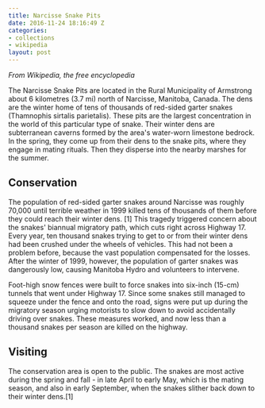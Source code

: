 ```yaml
---
title: Narcisse Snake Pits
date: 2016-11-24 18:16:49 Z
categories:
- collections
- wikipedia
layout: post
---
```


_From Wikipedia, the free encyclopedia_

The Narcisse Snake Pits are located in the Rural Municipality of Armstrong about 6 kilometres (3.7 mi) north of Narcisse, Manitoba, Canada. The dens are the winter home of tens of thousands of red-sided garter snakes (Thamnophis sirtalis parietalis). These pits are the largest concentration in the world of this particular type of snake. Their winter dens are subterranean caverns formed by the area's water-worn limestone bedrock. In the spring, they come up from their dens to the snake pits, where they engage in mating rituals. Then they disperse into the nearby marshes for the summer.

## Conservation
The population of red-sided garter snakes around Narcisse was roughly 70,000 until terrible weather in 1999 killed tens of thousands of them before they could reach their winter dens. [1] This tragedy triggered concern about the snakes' biannual migratory path, which cuts right across Highway 17. Every year, ten thousand snakes trying to get to or from their winter dens had been crushed under the wheels of vehicles. This had not been a problem before, because the vast population compensated for the losses. After the winter of 1999, however, the population of garter snakes was dangerously low, causing Manitoba Hydro and volunteers to intervene.

Foot-high snow fences were built to force snakes into six-inch (15-cm) tunnels that went under Highway 17. Since some snakes still managed to squeeze under the fence and onto the road, signs were put up during the migratory season urging motorists to slow down to avoid accidentally driving over snakes. These measures worked, and now less than a thousand snakes per season are killed on the highway.

## Visiting
The conservation area is open to the public. The snakes are most active during the spring and fall - in late April to early May, which is the mating season, and also in early September, when the snakes slither back down to their winter dens.[1]